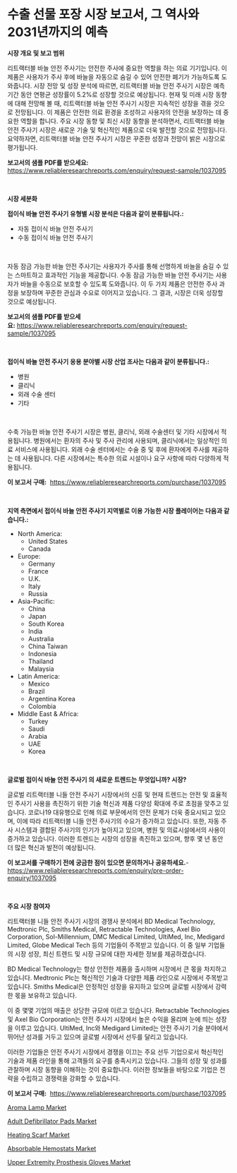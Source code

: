 <p><h1>수출 선물 포장 시장 보고서, 그 역사와 2031년까지의 예측</h1></p><p><strong>시장 개요 및 보고 범위</strong></p>
<p><p>리트랙터블 바늘 안전 주사기는 안전한 주사에 중요한 역할을 하는 의료 기기입니다. 이 제품은 사용자가 주사 후에 바늘을 자동으로 숨길 수 있어 안전한 폐기가 가능하도록 도와줍니다. 시장 전망 및 성장 분석에 따르면, 리트랙터블 바늘 안전 주사기 시장은 예측 기간 동안 연평균 성장률이 5.2%로 성장할 것으로 예상됩니다. 현재 및 미래 시장 동향에 대해 전망해 볼 때, 리트랙터블 바늘 안전 주사기 시장은 지속적인 성장을 겪을 것으로 전망됩니다. 이 제품은 안전한 의료 환경을 조성하고 사용자의 안전을 보장하는 데 중요한 역할을 합니다. 주요 시장 동향 및 최신 시장 동향을 분석하면서, 리트랙터블 바늘 안전 주사기 시장은 새로운 기술 및 혁신적인 제품으로 더욱 발전할 것으로 전망됩니다. 요약하자면, 리트랙터블 바늘 안전 주사기 시장은 꾸준한 성장과 전망이 밝은 시장으로 평가됩니다.</p></p>
<p><strong>보고서의 샘플 PDF를 받으세요:</strong> <a href="https://www.reliableresearchreports.com/enquiry/request-sample/1037095">https://www.reliableresearchreports.com/enquiry/request-sample/1037095</a></p>
<p>&nbsp;</p>
<p><strong>시장 세분화</strong></p>
<p><strong>접이식 바늘 안전 주사기 유형별 시장 분석은 다음과 같이 분류됩니다.:</strong></p>
<p><ul><li>자동 접이식 바늘 안전 주사기</li><li>수동 접이식 바늘 안전 주사기</li></ul></p>
<p>&nbsp;</p>
<p><p>자동 잠금 가능한 바늘 안전 주사기는 사용자가 주사를 통해 선명하게 바늘을 숨길 수 있는 스마트하고 효과적인 기능을 제공합니다. 수동 잠금 가능한 바늘 안전 주사기는 사용자가 바늘을 수동으로 보호할 수 있도록 도와줍니다. 이 두 가지 제품은 안전한 주사 과정을 보장하며 꾸준한 관심과 수요로 이어지고 있습니다. 그 결과, 시장은 더욱 성장할 것으로 예상됩니다.</p></p>
<p><strong>보고서의 샘플 PDF를 받으세요:</strong>&nbsp;<a href="https://www.reliableresearchreports.com/enquiry/request-sample/1037095">https://www.reliableresearchreports.com/enquiry/request-sample/1037095</a></p>
<p>&nbsp;</p>
<p><strong> 접이식 바늘 안전 주사기 응용 분야별 시장 산업 조사는 다음과 같이 분류됩니다.:</strong></p>
<p><ul><li>병원</li><li>클리닉</li><li>외래 수술 센터</li><li>기타</li></ul></p>
<p>&nbsp;</p>
<p><p>수축 가능한 바늘 안전 주사기 시장은 병원, 클리닉, 외래 수술센터 및 기타 시장에서 적용됩니다. 병원에서는 환자의 주사 및 주사 관리에 사용되며, 클리닉에서는 일상적인 의료 서비스에 사용됩니다. 외래 수술 센터에서는 수술 중 및 후에 환자에게 주사를 제공하는 데 사용됩니다. 다른 시장에서는 특수한 의료 시설이나 요구 사항에 따라 다양하게 적용됩니다.</p></p>
<p><strong>이 보고서 구매:</strong>&nbsp; <a href="https://www.reliableresearchreports.com/purchase/1037095">https://www.reliableresearchreports.com/purchase/1037095</a></p>
<p>&nbsp;</p>
<p><strong>지역 측면에서 접이식 바늘 안전 주사기 지역별로 이용 가능한 시장 플레이어는 다음과 같습니다.:</strong></p>
<p><ul>
    <li>
        North America:
        <ul>
            <li>United States</li>
            <li>Canada</li>
        </ul>
    </li>
    <li>
        Europe:
        <ul>
            <li>Germany</li>
            <li>France</li>
            <li>U.K.</li>
            <li>Italy</li>
            <li>Russia</li>
        </ul>
    </li>
    <li>
        Asia-Pacific:
        <ul>
            <li>China</li>
            <li>Japan</li>
            <li>South Korea</li>
            <li>India</li>
            <li>Australia</li>
            <li>China Taiwan</li>
            <li>Indonesia</li>
            <li>Thailand</li>
            <li>Malaysia</li>
        </ul>
    </li>
    <li>
        Latin America:
        <ul>
            <li>Mexico</li>
            <li>Brazil</li>
            <li>Argentina Korea</li>
            <li>Colombia</li>
        </ul>
    </li>
    <li>
        Middle East & Africa:
        <ul>
            <li>Turkey</li>
            <li>Saudi</li>
            <li>Arabia</li>
            <li>UAE</li>
            <li>Korea</li>
        </ul>
    </li>
    </ul></p>
<p>&nbsp;</p>
<p><strong>글로벌 접이식 바늘 안전 주사기 의 새로운 트렌드는 무엇입니까? 시장?</strong></p>
<p><p>글로벌 리트랙터블 니들 안전 주사기 시장에서의 신흥 및 현재 트렌드는 안전 및 효율적인 주사기 사용을 촉진하기 위한 기술 혁신과 제품 다양성 확대에 주로 초점을 맞추고 있습니다. 코로나19 대유행으로 인해 의료 부문에서의 안전 문제가 더욱 중요시되고 있으며, 이에 따라 리트랙터블 니들 안전 주사기의 수요가 증가하고 있습니다. 또한, 자동 주사 시스템과 결합된 주사기의 인기가 높아지고 있으며, 병원 및 의료시설에서의 사용이 증가하고 있습니다. 이러한 트렌드는 시장의 성장을 촉진하고 있으며, 향후 몇 년 동안 더 많은 혁신과 발전이 예상됩니다.</p></p>
<p><strong>이 보고서를 구매하기 전에 궁금한 점이 있으면 문의하거나 공유하세요.</strong>- <a href="https://www.reliableresearchreports.com/enquiry/pre-order-enquiry/1037095">https://www.reliableresearchreports.com/enquiry/pre-order-enquiry/1037095</a></p>
<p>&nbsp;</p>
<p><strong>주요 시장 참여자</strong></p>
<p><p>리트랙터블 니들 안전 주사기 시장의 경쟁사 분석에서 BD Medical Technology, Medtronic Plc, Smiths Medical, Retractable Technologies, Axel Bio Corporation, Sol-Millennium, DMC Medical Limited, UltiMed, Inc, Medigard Limited, Globe Medical Tech 등의 기업들이 주목받고 있습니다. 이 중 일부 기업들의 시장 성장, 최신 트렌드 및 시장 규모에 대한 자세한 정보를 제공하겠습니다.</p><p>BD Medical Technology는 항상 안전한 제품을 출시하며 시장에서 큰 몫을 차지하고 있습니다. Medtronic Plc는 혁신적인 기술과 다양한 제품 라인으로 시장에서 주목받고 있습니다. Smiths Medical은 안정적인 성장을 유지하고 있으며 글로벌 시장에서 강력한 몫을 보유하고 있습니다.</p><p>이 중 몇몇 기업의 매출은 상당한 규모에 이르고 있습니다. Retractable Technologies 및 Axel Bio Corporation는 안전 주사기 시장에서 높은 수익을 올리며 눈에 띄는 성장을 이루고 있습니다. UltiMed, Inc와 Medigard Limited는 안전 주사기 기술 분야에서 뛰어난 성과를 거두고 있으며 글로벌 시장에서 선두를 달리고 있습니다.</p><p>이러한 기업들은 안전 주사기 시장에서 경쟁을 이끄는 주요 선두 기업으로서 혁신적인 기술과 제품 라인을 통해 고객들의 요구를 충족시키고 있습니다. 그들의 성장 및 성과를 관찰하며 시장 동향을 이해하는 것이 중요합니다. 이러한 정보들을 바탕으로 기업은 전략을 수립하고 경쟁력을 강화할 수 있습니다.</p></p>
<p><strong>이 보고서 구매:</strong>&nbsp;&nbsp;<a href="https://www.reliableresearchreports.com/purchase/1037095">https://www.reliableresearchreports.com/purchase/1037095</a></p>
<p><p><a href="https://view.publitas.com/reportprime-1/aroma-lamp-market-size-focuses-on-market-dynamics-in-depth-analysis-and-future-projections-of-its-market-forecasted-for-period-from-2024-to-2031/">Aroma Lamp Market</a></p><p><a href="https://github.com/JameTravis/Market-Research-Report-List-4/blob/main/adult-defibrillator-pads-market.md">Adult Defibrillator Pads Market</a></p><p><a href="https://view.publitas.com/reportprime-1/heating-scarf-market-size-2024-2031-global-industrial-analysis-key-geographical-regions-market-share-top-key-players-product-types-and-forecast-research-report/">Heating Scarf Market</a></p><p><a href="https://cat-emmental-94b.notion.site/Absorbable-Hemostats-Market-Analysis-and-Market-Size-Global-Industry-Overview-Market-Segmentation--ec5fa74fdea24ddaa22d29d3f79ad27f">Absorbable Hemostats Market</a></p><p><a href="https://github.com/vimar16th/Market-Research-Report-List-3/blob/main/upper-extremity-prosthesis-gloves-market.md">Upper Extremity Prosthesis Gloves Market</a></p></p>
